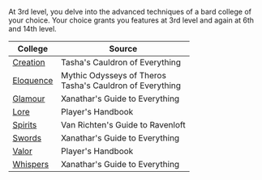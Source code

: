 At 3rd level, you delve into the advanced techniques of a bard college of your choice. Your choice grants you features at 3rd level and again at 6th and 14th level.

| College                                                                     | Source                                                                                                                     |
| --------------------------------------------------------------------------- | -------------------------------------------------------------------------------------------------------------------------- |
| [Creation](http://dnd5e.wikidot.com/bard:creation)                          | Tasha's Cauldron of Everything                                                                                             |
| [Eloquence](http://dnd5e.wikidot.com/bard:eloquence)                        | Mythic Odysseys of Theros  <br>Tasha's Cauldron of Everything                                                              |
| [Glamour](http://dnd5e.wikidot.com/bard:glamour)                            | Xanathar's Guide to Everything                                                                                             |
| [Lore](http://dnd5e.wikidot.com/bard:lore)                                  | Player's Handbook                                                                                                          |
| [Spirits](http://dnd5e.wikidot.com/bard:spirits)                            | Van Richten's Guide to Ravenloft                                                                                           |
| [Swords](http://dnd5e.wikidot.com/bard:swords)                              | Xanathar's Guide to Everything                                                                                             |
| [Valor](http://dnd5e.wikidot.com/bard:valor)                                | Player's Handbook                                                                                                          |
| [Whispers](http://dnd5e.wikidot.com/bard:whispers)                          | Xanathar's Guide to Everything                                                                                             |